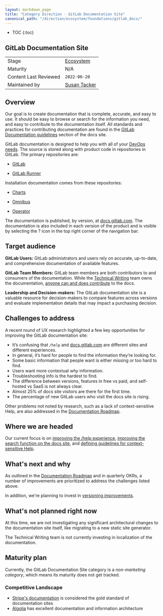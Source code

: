 ```yaml
---
layout: markdown_page
title: "Category Direction - GitLab Documentation Site"
canonical_path: "/direction/ecosystem/foundations/gitlab_docs/"
---
```


- TOC
{:toc}

## GitLab Documentation Site

|                       |                               |
| -                     | -                             |
| Stage                 | [Ecosystem](/direction/ecosystem/)      |
| Maturity              | N/A |
| Content Last Reviewed | `2022-06-20`                  |
| Maintained by | [Susan Tacker](https://gitlab.com/susantacker)|

## Overview

Our goal is to create documentation that is complete, accurate, and easy to use. It should be easy to browse or search for the information you need, and easy to contribute to the documentation itself. All standards and practices for contributing documentation are found in the [GitLab Documentation guidelines](https://docs.gitlab.com/ee/development/documentation/) section of the docs site.

GitLab documentation is designed to help you with all of your [DevOps needs](/topics/devops/).
The source is stored along with product code in repositories in GitLab. The primary repositories are:

- [GitLab](https://gitlab.com/gitlab-org/gitlab/tree/master/doc)

- [GitLab Runner](https://gitlab.com/gitlab-org/gitlab-runner/tree/master/docs)

Installation documentation comes from these repositories:

- [Charts](https://gitlab.com/gitlab-org/security/charts/gitlab)

- [Omnibus](https://gitlab.com/gitlab-org/gitlab/tree/master/doc)

- [Operator](https://gitlab.com/gitlab-org/security/cloud-native/gitlab-operator)

The documentation is published, by version, at [docs.gitlab.com](https://docs.gitlab.com/). The documentation is also included in each version of the product and is visible by selecting the ? icon in the top right corner of the navigation bar.

## Target audience

**GitLab Users:** GitLab administrators and users rely on accurate, up-to-date, and comprehensive documentation of available features.

**GitLab Team Members:** GitLab team members are both contributors to and consumers of the documentation. While the [Technical Writing](https://about.gitlab.com/handbook/product/technical-writing/) team owns the documentation, [anyone can and does contribute](https://about.gitlab.com/community/contribute/documentation/) to the docs.

**Leadership and Decision-makers:** The GitLab documentation site is a valuable resource for decision-makers to compare features across versions and evaluate implementation details that may impact a purchasing decision.

## Challenges to address

A recent round of UX research highlighted a few key opportunities for improving the GitLab documentation site:

- It’s confusing that `/help` and [docs.gitlab.com](https://docs.gitlab.com/) are different sites and different experiences.
- In general, it’s hard for people to find the information they’re looking for.
- Some basic information that people want is either missing or too hard to find.
- Users want more contextual _why_ information.
- Troubleshooting info is the hardest to find.
- The difference between versions, features in free vs paid, and self-hosted vs SaaS is not always clear.
- Almost 25% of docs site visitors are there for the first time.
- The percentage of new GitLab users who visit the docs site is rising.

Other problems not noted by research, such as a lack of context-sensitive Help, are also addressed in the [Documentation Roadmap](https://gitlab.com/groups/gitlab-org/-/epics/4602).

## Where we are headed

Our current focus is on [improving the /help experience](https://gitlab.com/groups/gitlab-org/-/epics/7738), [improving the search function on the docs site](https://gitlab.com/groups/gitlab-org/-/epics/4656), and [defining guidelines for context-sensitive Help](https://gitlab.com/gitlab-org/gitlab-services/design.gitlab.com/-/issues/1238).

## What's next and why

As outlined in the [Documentation Roadmap](https://gitlab.com/groups/gitlab-org/-/epics/4602) and in quarterly OKRs, a number of improvements are prioritized to address the challenges listed above. 

In addition, we're planning to invest in [versioning improvements](https://gitlab.com/groups/gitlab-org/-/epics/4707).

## What's not planned right now

At this time, we are not investigating any significant architectural changes to the documentation site itself, like migrating to a new static site generator.

The Technical Writing team is not currently investing in localization of the documentation.

## Maturity plan

<!-- It's important your users know where you're headed next. The maturity plan
section captures this by showing what's required to achieve the next level. The
section should follow this format:

This category is currently at the XXXX maturity level, and our next maturity target is YYYY (see our [definitions of maturity levels](https://about.gitlab.com/direction/maturity/)).

- Link to maturity epic if you are using one, otherwise list issues with maturity::YYYY labels) -->


Currently, the GitLab Documentation Site category is a *non-marketing category*, which means its maturity does not get tracked.


<!--
### User success metrics
- What specific user behaviors are indicate that users are trying these features, and solving their problems?
- How will users discover these features?
-->


<!--
### Why is this important?
- Why is GitLab building this feature?
- What impact will it have on the broader devops workflow?
- How confident are we? What is the effort?
-->

### Competitive Landscape
<!-- The top two or three competitors, and what the next one or two items we should
work on to displace the competitor at customers, ideally discovered through
[customer meetings](https://about.gitlab.com/handbook/product/product-processes/#customer-meetings). We’re not aiming for feature parity with competitors, and we’re not just looking at the features competitors talk
about, but we’re talking with customers about what they actually use, and
ultimately what they need.-->

* [Stripe's documentation](https://stripe.com/docs) is considered the gold standard of documentation sites
* [Algolia](https://www.algolia.com/doc/) has excellent documentation and information architecture


<!--

### Top Strategy Item(s)
What's the most important thing to move your strategy forward?-->
